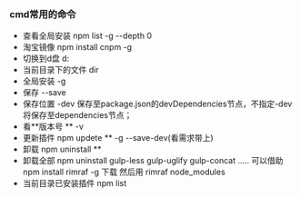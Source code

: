 ### cmd常用的命令

- 查看全局安装 npm list -g --depth 0 
- 淘宝镜像 npm install cnpm -g 
- 切换到d盘  d:
- 当前目录下的文件 dir 
- 全局安装 -g
- 保存 --save 
- 保存位置 -dev 保存至package.json的devDependencies节点，不指定-dev将保存至dependencies节点；
- 看**版本号  ** -v
- 更新插件 npm updete ** -g --save-dev(看需求带上)
- 卸载 npm uninstall ** 
- 卸载全部 npm uninstall gulp-less gulp-uglify gulp-concat .....
可以借助 npm install rimraf -g 下载 然后用 rimraf node_modules 
- 当前目录已安装插件 npm list 


